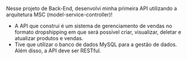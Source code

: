 Nesse projeto de Back-End, desenvolvi minha primeira API utilizando a arquitetura MSC (model-service-controller)!

 - A API que construi é um sistema de gerenciamento de vendas no formato dropshipping em que será possível criar, visualizar, deletar e atualizar      produtos e vendas. 
 - Tive que utilizar o banco de dados MySQL para a gestão de dados. Além disso, a API deve ser RESTful.
